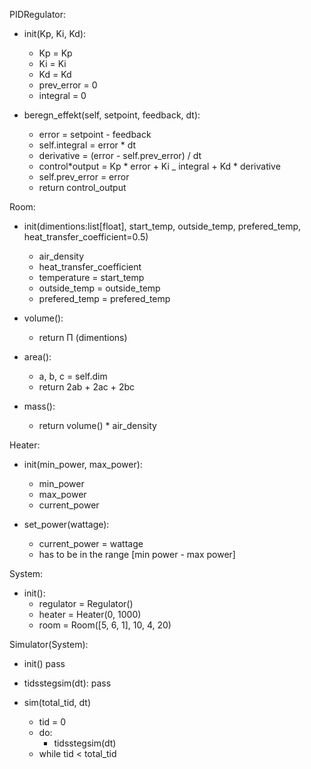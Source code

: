 PIDRegulator:

- init(Kp, Ki, Kd):

  - Kp = Kp
  - Ki = Ki
  - Kd = Kd
  - prev_error = 0
  - integral = 0

- beregn_effekt(self, setpoint, feedback, dt):
  - error = setpoint - feedback
  - self.integral = error \* dt
  - derivative = (error - self.prev_error) / dt
  - control*output = Kp * error + Ki \_ integral + Kd \* derivative
  - self.prev_error = error
  - return control_output

Room:

- init(dimentions:list[float], start_temp, outside_temp, prefered_temp, heat_transfer_coefficient=0.5)

  - air_density
  - heat_transfer_coefficient
  - temperature = start_temp
  - outside_temp = outside_temp
  - prefered_temp = prefered_temp

- volume():

  - return Π (dimentions)

- area():

  - a, b, c = self.dim
  - return 2ab + 2ac + 2bc

- mass():
  - return volume() \* air_density

Heater:

- init(min_power, max_power):

  - min_power
  - max_power
  - current_power

- set_power(wattage):
  - current_power = wattage
  - has to be in the range [min power - max power]

System:

- init():
  - regulator = Regulator()
  - heater = Heater(0, 1000)
  - room = Room([5, 6, 1], 10, 4, 20)

Simulator(System):

- init()
  pass

- tidsstegsim(dt):
  pass

- sim(total_tid, dt)
  - tid = 0
  - do:
    - tidsstegsim(dt)
  - while tid < total_tid
